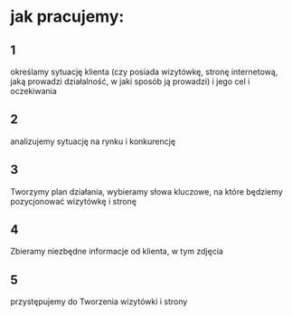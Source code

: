 # jak pracujemy:
## 1
określamy sytuację klienta (czy posiada wizytówkę, stronę internetową, jaką prowadzi działalność, w jaki sposób ją prowadzi) i jego cel i oczekiwania

## 2
analizujemy sytuację na rynku i konkurencję

## 3
Tworzymy plan działania, wybieramy słowa kluczowe, na które będziemy pozycjonować wizytówkę i stronę

## 4
Zbieramy niezbędne informacje od klienta, w tym zdjęcia

## 5
przystępujemy do Tworzenia wizytówki i strony



